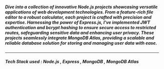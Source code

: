 <h5> Dive into a collection of innovative Node.js projects showcasing versatile applications of web development technologies. From a feature-rich file editor to a robust calculator, each project is crafted with precision and expertise.
Harnessing the power of Express.js, I've implemented JWT authentication and bcrypt hashing to ensure secure access to restricted routes, safeguarding sensitive data and enhancing user privacy.
 These projects seamlessly integrate MongoDB Atlas, providing a scalable and reliable database solution for storing and managing user data with ease.</h5>
 <hr>
 <h5>Tech Stack used : Node.js , Express , MongoDB , MongoDB Atlas </h5>
